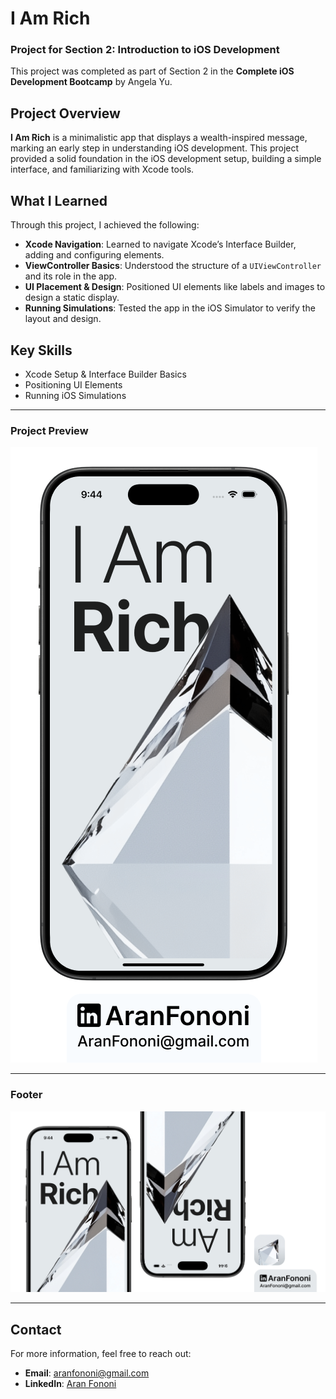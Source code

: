 # I Am Rich

### Project for Section 2: **Introduction to iOS Development**  
This project was completed as part of Section 2 in the **Complete iOS Development Bootcamp** by Angela Yu.

## Project Overview
**I Am Rich** is a minimalistic app that displays a wealth-inspired message, marking an early step in understanding iOS development. This project provided a solid foundation in the iOS development setup, building a simple interface, and familiarizing with Xcode tools.

## What I Learned
Through this project, I achieved the following:
- **Xcode Navigation**: Learned to navigate Xcode’s Interface Builder, adding and configuring elements.
- **ViewController Basics**: Understood the structure of a `UIViewController` and its role in the app.
- **UI Placement & Design**: Positioned UI elements like labels and images to design a static display.
- **Running Simulations**: Tested the app in the iOS Simulator to verify the layout and design.

## Key Skills
- Xcode Setup & Interface Builder Basics
- Positioning UI Elements
- Running iOS Simulations

---

### Project Preview
![I Am Rich App Preview](./Documents/Readme.png)

---

### Footer
![Footer Image](./Documents/Linkedin.jpg)

---

## Contact
For more information, feel free to reach out:  
- **Email**: [aranfononi@gmail.com](mailto:aranfononi@gmail.com)  
- **LinkedIn**: [Aran Fononi](https://www.linkedin.com/in/aran-fononi-18182b265)
